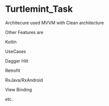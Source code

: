 # Turtlemint_Task

Architecure used MVVM with Clean architecture

Other Features are

Kotlin

UseCases

Dagger Hilt

Retrofit

RxJava/RxAndroid

View Binding

etc.

